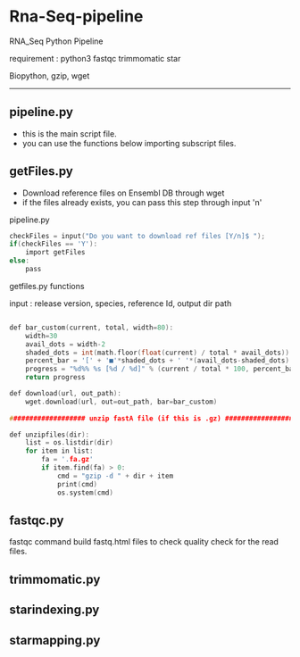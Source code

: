 # Rna-Seq-pipeline
RNA_Seq Python Pipeline 

requirement : python3 fastqc trimmomatic star

Biopython, gzip, wget 

-------------------------------

## pipeline.py 

+ this is the main script file.
+ you can use the functions below importing subscript files.

## getFiles.py

+ Download reference files on Ensembl DB through wget 
+ if the files already exists, you can pass this step through input 'n' 

pipeline.py
```c
checkFiles = input("Do you want to download ref files [Y/n]$ ");
if(checkFiles == 'Y'):
    import getFiles
else:
    pass
```

getfiles.py functions

input : release version, species, reference Id, output dir path
```c

def bar_custom(current, total, width=80):
    width=30
    avail_dots = width-2
    shaded_dots = int(math.floor(float(current) / total * avail_dots))
    percent_bar = '[' + '■'*shaded_dots + ' '*(avail_dots-shaded_dots) + ']'
    progress = "%d%% %s [%d / %d]" % (current / total * 100, percent_bar, current, total)
    return progress

def download(url, out_path):
    wget.download(url, out=out_path, bar=bar_custom)
    
################### unzip fastA file (if this is .gz) #########################

def unzipfiles(dir):
    list = os.listdir(dir)
    for item in list:
        fa = '.fa.gz'
        if item.find(fa) > 0:
            cmd = "gzip -d " + dir + item
            print(cmd)
            os.system(cmd)   
```


## fastqc.py 

fastqc command build fastq.html files to check quality check for the read files.

## trimmomatic.py

## starindexing.py

## starmapping.py
